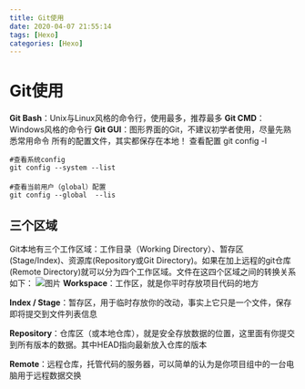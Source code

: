 ```yaml
---
title: Git使用
date: 2020-04-07 21:55:14
tags: [Hexo]
categories: [Hexo]
---
```

# Git使用
**Git Bash**：Unix与Linux风格的命令行，使用最多，推荐最多
**Git CMD**：Windows风格的命令行
**Git GUI**：图形界面的Git，不建议初学者使用，尽量先熟悉常用命令
所有的配置文件，其实都保存在本地！
查看配置 git config -l

```
#查看系统config
git config --system --list
　　
#查看当前用户（global）配置
git config --global  --lis
```

## 三个区域
Git本地有三个工作区域：工作目录（Working Directory）、暂存区(Stage/Index)、资源库(Repository或Git Directory)。如果在加上远程的git仓库(Remote Directory)就可以分为四个工作区域。文件在这四个区域之间的转换关系如下：
![图片](https://gwzone.oss-cn-beijing.aliyuncs.com/markdown/git/001.png)
**Workspace**：工作区，就是你平时存放项目代码的地方

**Index / Stage**：暂存区，用于临时存放你的改动，事实上它只是一个文件，保存即将提交到文件列表信息

**Repository**：仓库区（或本地仓库），就是安全存放数据的位置，这里面有你提交到所有版本的数据。其中HEAD指向最新放入仓库的版本

**Remote**：远程仓库，托管代码的服务器，可以简单的认为是你项目组中的一台电脑用于远程数据交换